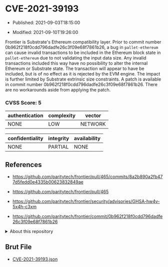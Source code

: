 # CVE-2021-39193

- Published: 2021-09-03T18:15:00

- Modified: 2021-09-10T19:26:00

Frontier is Substrate's Ethereum compatibility layer. Prior to commit number 0b962f218f0cdd796dadfe26c3f09e68f7861b26, a bug in `pallet-ethereum` can cause invalid transactions to be included in the Ethereum block state in `pallet-ethereum` due to not validating the input data size. Any invalid transactions included this way have no possibility to alter the internal Ethereum or Substrate state. The transaction will appear to have be included, but is of no effect as it is rejected by the EVM engine. The impact is further limited by Substrate extrinsic size constraints. A patch is available in commit number 0b962f218f0cdd796dadfe26c3f09e68f7861b26. There are no workarounds aside from applying the patch.

### CVSS Score: **5**

| authentication | complexity | vector |
| --- | --- | --- |
| NONE | LOW | NETWORK |

| confidentiality | integrity | availability |
| --- | --- | --- |
| NONE | PARTIAL | NONE |

## References

* https://github.com/paritytech/frontier/pull/465/commits/8a2b890a2fb477d5fedd0e4335b00623832849ae

* https://github.com/paritytech/frontier/pull/465

* https://github.com/paritytech/frontier/security/advisories/GHSA-hw4v-5x4h-c3xm

* https://github.com/paritytech/frontier/commit/0b962f218f0cdd796dadfe26c3f09e68f7861b26

<details>
<summary>About this repository</summary> 

  This repository is part of the project [Live Hack CVE](https://github.com/Live-Hack-CVE). Main website can be found [www.live-hack.org](https://www.live-hack.org) 
  
  Made by [Sn0wAlice](https://github.com/Sn0wAlice) for the people that care about security and need to have a feed of the latest CVEs. Hope you enjoy it, don't forget to star the repo and follow me on [Twitter](https://twitter.com/Sn0wAlice) and [Github](https://github.com/Sn0wAlice). And that is my [personnal website](https://www.alice-snow.me/)

  - [Home Page](https://github.com/Live-Hack-CVE)
  - [Framework](https://github.com/Live-Hack-CVE/cve-framework)
  - [CVE database](https://github.com/Live-Hack-CVE/full_database)
  - [Changelog](https://github.com/Live-Hack-CVE/Changelog)
</details>

## Brut File

* [CVE-2021-39193.json](https://raw.githubusercontent.com/Live-Hack-CVE/full_database/main/cves/2021/CVE-2021-39193.json)

